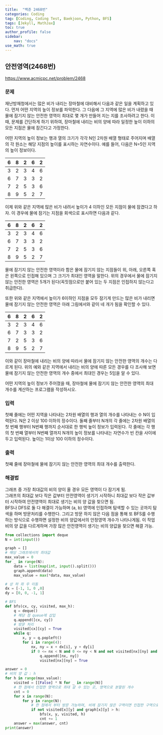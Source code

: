 ```yaml
---
title:  "백준 2468번"
categories: Coding
tag: [Coding, Coding Test, Baekjoon, Python, BFS]
tags: [Jekyll, MathJax]
toc: true
author_profile: false
sidebar:
    nav: "docs"
use_math: true
---
```


## 안전영역(2468번)

<https://www.acmicpc.net/problem/2468>

### 문제

재난방재청에서는 많은 비가 내리는 장마철에 대비해서 다음과 같은 일을 계획하고 있다. 먼저 어떤 지역의 높이 정보를 파악한다. 그 다음에 그 지역에 많은 비가 내렸을 때 물에 잠기지 않는 안전한 영역이 최대로 몇 개가 만들어 지는 지를 조사하려고 한다. 이때, 문제를 간단하게 하기 위하여, 장마철에 내리는 비의 양에 따라 일정한 높이 이하의 모든 지점은 물에 잠긴다고 가정한다.

어떤 지역의 높이 정보는 행과 열의 크기가 각각 N인 2차원 배열 형태로 주어지며 배열의 각 원소는 해당 지점의 높이를 표시하는 자연수이다. 예를 들어, 다음은 N=5인 지역의 높이 정보이다.

| 6    | 8    | 2    | 6    | 2    |
| ---- | ---- | ---- | ---- | ---- |
| 3    | 2    | 3    | 4    | 6    |
| 6    | 7    | 3    | 3    | 2    |
| 7    | 2    | 5    | 3    | 6    |
| 8    | 9    | 5    | 2    | 7    |

이제 위와 같은 지역에 많은 비가 내려서 높이가 4 이하인 모든 지점이 물에 잠겼다고 하자. 이 경우에 물에 잠기는 지점을 회색으로 표시하면 다음과 같다.

| 6    | 8    | 2    | 6    | 2    |
| ---- | ---- | ---- | ---- | ---- |
| 3    | 2    | 3    | 4    | 6    |
| 6    | 7    | 3    | 3    | 2    |
| 7    | 2    | 5    | 3    | 6    |
| 8    | 9    | 5    | 2    | 7    |

물에 잠기지 않는 안전한 영역이라 함은 물에 잠기지 않는 지점들이 위, 아래, 오른쪽 혹은 왼쪽으로 인접해 있으며 그 크기가 최대인 영역을 말한다. 위의 경우에서 물에 잠기지 않는 안전한 영역은 5개가 된다(꼭짓점으로만 붙어 있는 두 지점은 인접하지 않는다고 취급한다).

또한 위와 같은 지역에서 높이가 6이하인 지점을 모두 잠기게 만드는 많은 비가 내리면 물에 잠기지 않는 안전한 영역은 아래 그림에서와 같이 네 개가 됨을 확인할 수 있다.

| 6    | 8    | 2    | 6    | 2    |
| ---- | ---- | ---- | ---- | ---- |
| 3    | 2    | 3    | 4    | 6    |
| 6    | 7    | 3    | 3    | 2    |
| 7    | 2    | 5    | 3    | 6    |
| 8    | 9    | 5    | 2    | 7    |

이와 같이 장마철에 내리는 비의 양에 따라서 물에 잠기지 않는 안전한 영역의 개수는 다르게 된다. 위의 예와 같은 지역에서 내리는 비의 양에 따른 모든 경우를 다 조사해 보면 물에 잠기지 않는 안전한 영역의 개수 중에서 최대인 경우는 5임을 알 수 있다.

어떤 지역의 높이 정보가 주어졌을 때, 장마철에 물에 잠기지 않는 안전한 영역의 최대 개수를 계산하는 프로그램을 작성하시오.

### 입력

첫째 줄에는 어떤 지역을 나타내는 2차원 배열의 행과 열의 개수를 나타내는 수 N이 입력된다. N은 2 이상 100 이하의 정수이다. 둘째 줄부터 N개의 각 줄에는 2차원 배열의 첫 번째 행부터 N번째 행까지 순서대로 한 행씩 높이 정보가 입력된다. 각 줄에는 각 행의 첫 번째 열부터 N번째 열까지 N개의 높이 정보를 나타내는 자연수가 빈 칸을 사이에 두고 입력된다. 높이는 1이상 100 이하의 정수이다.

### 출력

첫째 줄에 장마철에 물에 잠기지 않는 안전한 영역의 최대 개수를 출력한다.



### 해결법

그래프 중 가장 최대값의 비의 양이 올 경우 모든 영역이 다 잠기게 됨.   
그래프의 최대값 보다 작은 값부터 안전영역이 생기기 시작하니 최대값 보다 작은 값부터 시작하여 안전영역이 최대로 생기는 비의 양 값을 찾으면 됨.   
BFS나 DFS로 둘 다 해결이 가능하며 (a, b) 영역에 인접하며 탐색할 수 있는 곳까지 탐색을 하며 방문처리를 수행한다. 그리고 방문 하지 않은 다음 점을 통해 또 BFS를 수행하는 방식으로 수행하면 설정한 비의 양값에서의 안정영역 개수가 나타나게됨. 이 작업 비의 양 값을 다르게하며 가장 많은 안전영역이 생기는 비의 양값을 찾으면 해결 가능.   

```python
from collections import deque
N = int(input())

graph = []
# 해당 그래프에서의 최대값
max_value = 0
for _ in range(N):
    data = list(map(int, input().split()))
    graph.append(data)
    max_value = max(*data, max_value)

# 상 하 좌 우 이동
dx = [-1, 1, 0 ,0]
dy = [0, 0, -1, 1]

# BFS
def bfs(cx, cy, visited, max_h):
    q = deque()
    # 해당 점 queue에 삽입
    q.append([cx, cy])
    # 방문 처리
    visited[cx][cy] = True
    while q:
        x, y = q.popleft()
        for i in range(4):
            nx, ny = x + dx[i], y + dy[i]
            if 0 <= nx < N and 0 <= ny < N and not visited[nx][ny] and graph[nx][ny] > max_h:
                q.append([nx, ny])
                visited[nx][ny] = True

answer = 0
# 비의 양 값 : h
for h in range(max_value):
    visited = [[False] * N for _ in range(N)]
    # 한 점에서 인접한 영역으로 최대 갈 수 있는 곳, 영역으로 분할된 개수
    cnt = 0
    for x in range(N):
        for y in range(N):
            # 한 점에서 부터 방문 가능하며, 비에 잠기지 않은 구역이면 인접한 구역으로 방문
            if not visited[x][y] and graph[x][y] > h:
                bfs(x, y, visited, h)
                cnt += 1
    answer = max(answer, cnt)
print(answer)
```





